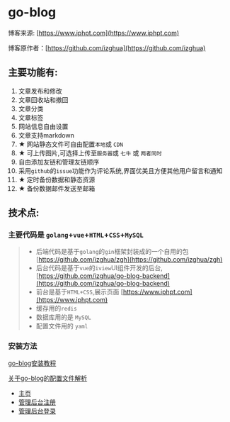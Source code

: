 # go-blog

博客来源: [https://www.iphpt.com](https://www.iphpt.com)


博客原作者：[https://github.com/izghua](https://github.com/izghua)


## 主要功能有:

1. 文章发布和修改
2. 文章回收站和撤回
3. 文章分类
4. 文章标签
5. 网站信息自由设置
6. 文章支持markdown
7. ★ 网站静态文件可自由配置`本地`或 `CDN`
8. ★ 可上传图片,可选择上传至`服务器`或 `七牛` 或 `两者同时`
9. 自由添加友链和管理友链顺序
10. 采用`github`的`issue`功能作为评论系统,界面优美且方便其他用户留言和通知
11. ★ 定时备份数据和静态资源
12. ★ 备份数据邮件发送至邮箱

## 技术点:

###  主要代码是 `golang`+`vue`+`HTML`+`CSS`+`MySQL`

>   - 后端代码是基于`golang`的`gin`框架封装成的一个自用的包  [https://github.com/izghua/zgh](https://github.com/izghua/zgh)
>   - 后台代码是基于`vue`的`iview`UI组件开发的后台, [https://github.com/izghua/go-blog-backend](https://github.com/izghua/go-blog-backend)
>   - 前台是基于`HTML+CSS`,展示页面 [https://www.iphpt.com](https://www.iphpt.com)
>   - 缓存用的`redis`
>   - 数据库用的是 `MySQL`
>   - 配置文件用的 `yaml`
    
### 安装方法

[go-blog安装教程](https://www.iphpt.com/detail/130)   
 
[关于go-blog的配置文件解析](https://www.iphpt.com/detail/131)
    

 - [主页](http://localhost:8081/)
 - [管理后台注册](http://localhost:8081/backend/backend/register)
 - [管理后台登录](http://localhost:8081/backend/backend)

 